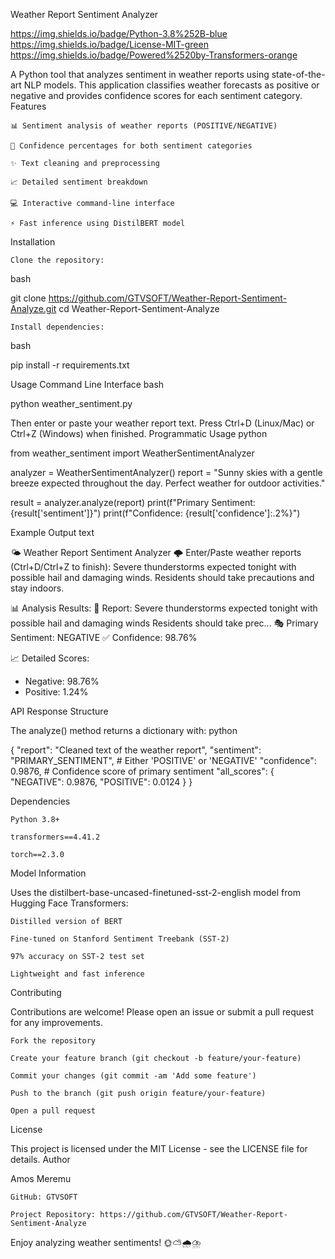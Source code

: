 Weather Report Sentiment Analyzer

https://img.shields.io/badge/Python-3.8%252B-blue
https://img.shields.io/badge/License-MIT-green
https://img.shields.io/badge/Powered%2520by-Transformers-orange

A Python tool that analyzes sentiment in weather reports using state-of-the-art NLP models. This application classifies weather forecasts as positive or negative and provides confidence scores for each sentiment category.
Features

    📊 Sentiment analysis of weather reports (POSITIVE/NEGATIVE)

    🔢 Confidence percentages for both sentiment categories

    ✨ Text cleaning and preprocessing

    📈 Detailed sentiment breakdown

    💻 Interactive command-line interface

    ⚡ Fast inference using DistilBERT model

Installation

    Clone the repository:

bash

git clone https://github.com/GTVSOFT/Weather-Report-Sentiment-Analyze.git
cd Weather-Report-Sentiment-Analyze

    Install dependencies:

bash

pip install -r requirements.txt

Usage
Command Line Interface
bash

python weather_sentiment.py

Then enter or paste your weather report text. Press Ctrl+D (Linux/Mac) or Ctrl+Z (Windows) when finished.
Programmatic Usage
python

from weather_sentiment import WeatherSentimentAnalyzer

analyzer = WeatherSentimentAnalyzer()
report = "Sunny skies with a gentle breeze expected throughout the day. Perfect weather for outdoor activities."

result = analyzer.analyze(report)
print(f"Primary Sentiment: {result['sentiment']}")
print(f"Confidence: {result['confidence']:.2%}")

Example Output
text

🌤️ Weather Report Sentiment Analyzer 🌩️
Enter/Paste weather reports (Ctrl+D/Ctrl+Z to finish):
Severe thunderstorms expected tonight with possible hail and damaging winds.
Residents should take precautions and stay indoors.

📊 Analysis Results:
📝 Report: Severe thunderstorms expected tonight with possible hail and damaging winds Residents should take prec...
🎭 Primary Sentiment: NEGATIVE
✅ Confidence: 98.76%

📈 Detailed Scores:
- Negative: 98.76%
- Positive: 1.24%

API Response Structure

The analyze() method returns a dictionary with:
python

{
    "report": "Cleaned text of the weather report",
    "sentiment": "PRIMARY_SENTIMENT",  # Either 'POSITIVE' or 'NEGATIVE'
    "confidence": 0.9876,             # Confidence score of primary sentiment
    "all_scores": {
        "NEGATIVE": 0.9876,
        "POSITIVE": 0.0124
    }
}

Dependencies

    Python 3.8+

    transformers==4.41.2

    torch==2.3.0

Model Information

Uses the distilbert-base-uncased-finetuned-sst-2-english model from Hugging Face Transformers:

    Distilled version of BERT

    Fine-tuned on Stanford Sentiment Treebank (SST-2)

    97% accuracy on SST-2 test set

    Lightweight and fast inference

Contributing

Contributions are welcome! Please open an issue or submit a pull request for any improvements.

    Fork the repository

    Create your feature branch (git checkout -b feature/your-feature)

    Commit your changes (git commit -am 'Add some feature')

    Push to the branch (git push origin feature/your-feature)

    Open a pull request

License

This project is licensed under the MIT License - see the LICENSE file for details.
Author

Amos Meremu

    GitHub: GTVSOFT

    Project Repository: https://github.com/GTVSOFT/Weather-Report-Sentiment-Analyze

Enjoy analyzing weather sentiments! 🌞⛅🌧️⛈️
